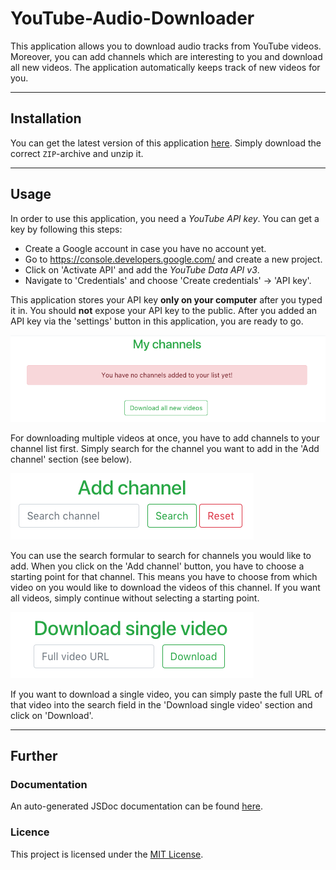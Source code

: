 # YouTube-Audio-Downloader

This application allows you to download audio tracks from YouTube videos. Moreover, you can
add channels which are interesting to you and download all new videos. The application automatically
keeps track of new videos for you.

***
## Installation
You can get the latest version of this application [here](https://github.com/Malte311/YouTube-Audio-Downloader/releases).
Simply download the correct `ZIP`-archive and unzip it.

***
## Usage
In order to use this application, you need a _YouTube API key_. You can get a key by following this steps:

- Create a Google account in case you have no account yet.
- Go to https://console.developers.google.com/ and create a new project.
- Click on 'Activate API' and add the _YouTube Data API v3_.
- Navigate to 'Credentials' and choose 'Create credentials' -> 'API key'.

This application stores your API key **only on your computer** after you typed it in. You should **not** expose your API key to the public.
After you added an API key via the 'settings' button in this application, you are ready to go.

![Channel list](https://github.com/Malte311/YouTube-Audio-Downloader/blob/master/res/my_channels.png)

For downloading multiple videos at once, you have to add channels to your channel list first.
Simply search for the channel you want to add in the 'Add channel' section (see below).

![Add channel](https://github.com/Malte311/YouTube-Audio-Downloader/blob/master/res/add_channel.png)

You can use the search formular to search for channels you would like to add.
When you click on the 'Add channel' button, you have to choose a starting point for that channel.
This means you have to choose from which video on you would like to download the videos of this channel.
If you want all videos, simply continue without selecting a starting point.

![Single download](https://github.com/Malte311/YouTube-Audio-Downloader/blob/master/res/single_download.png)

If you want to download a single video, you can simply paste the full URL of that video into the search field in the
'Download single video' section and click on 'Download'.

***
## Further
### Documentation
An auto-generated JSDoc documentation can be found [here](https://malte311.github.io/YouTube-Audio-Downloader/).

### Licence
This project is licensed under the [MIT License](https://github.com/Malte311/YouTube-Audio-Downloader/blob/master/LICENSE).
